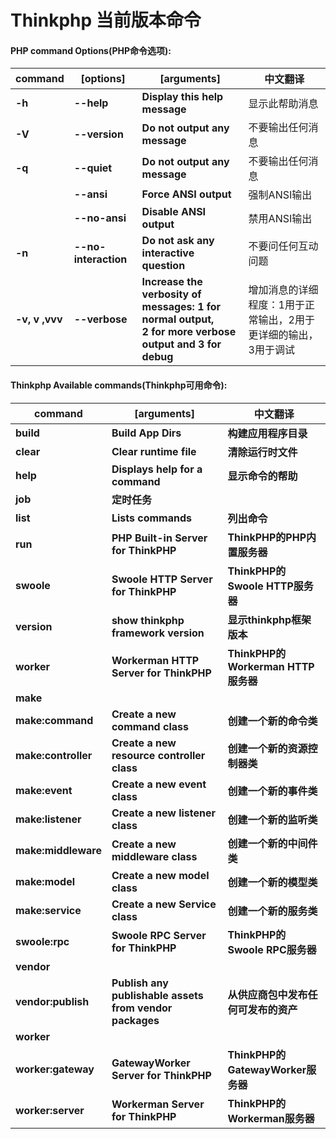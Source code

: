 # Thinkphp 当前版本命令


#### PHP command Options(PHP命令选项):


| command        | [options]            | [arguments]                                                                                                  | 中文翻译                                                        |
| ---------------- | ---------------------- | -------------------------------------------------------------------------------------------------------------- | ----------------------------------------------------------------- |
| **-h**         | **--help**           | **Display this help message**                                                                                | 显示此帮助消息                                                  |
| **-V**         | **--version**        | **Do not output any message**                                                                                | 不要输出任何消息                                                |
| **-q**         | **--quiet**          | **Do not output any message**                                                                                | 不要输出任何消息                                                |
|                | **--ansi**           | **Force ANSI output**                                                                                        | 强制ANSI输出                                                    |
|                | **--no-ansi**        | **Disable ANSI output**                                                                                      | 禁用ANSI输出                                                    |
| **-n**         | **--no-interaction** | **Do not ask any interactive question**                                                                      | 不要问任何互动问题                                              |
| **-v, v ,vvv** | **--verbose**        | **Increase the verbosity of messages: 1 for normal output,<br /> 2 for more verbose output and 3 for debug** | 增加消息的详细程度：1用于正常输出，2用于更详细的输出，3用于调试 |


#### Thinkphp Available commands(Thinkphp可用命令):


| **command**         | **[arguments]**                                         | **中文翻译**                         |
| --------------------- | --------------------------------------------------------- | -------------------------------------- |
| **build**           | **Build App Dirs**                                      | **构建应用程序目录**                 |
| **clear**           | **Clear runtime file**                                  | **清除运行时文件**                   |
| **help**            | **Displays help for a command**                         | **显示命令的帮助**                   |
| **job**             | **定时任务**                                            |                                      |
| **list**            | **Lists commands**                                      | **列出命令**                         |
| **run**             | **PHP Built-in Server for ThinkPHP**                    | **ThinkPHP的PHP内置服务器**          |
| **swoole**          | **Swoole HTTP Server for ThinkPHP**                     | **ThinkPHP的Swoole HTTP服务器**      |
| **version**         | **show thinkphp framework version**                     | **显示thinkphp框架版本**             |
| **worker**          | **Workerman HTTP Server for ThinkPHP**                  | **ThinkPHP的Workerman HTTP服务器**   |
| **make**            |                                                         |                                      |
| **make:command**    | **Create a new command class**                          | **创建一个新的命令类**               |
| **make:controller** | **Create a new resource controller class**              | **创建一个新的资源控制器类**         |
| **make:event**      | **Create a new event class**                            | **创建一个新的事件类**               |
| **make:listener**   | **Create a new listener class**                         | **创建一个新的监听类**               |
| **make:middleware** | **Create a new middleware class**                       | **创建一个新的中间件类**             |
| **make:model**      | **Create a new model class**                            | **创建一个新的模型类**               |
| **make:service**    | **Create a new Service class**                          | **创建一个新的服务类**               |
| **swoole:rpc**      | **Swoole RPC Server for ThinkPHP**                      | **ThinkPHP的Swoole RPC服务器**       |
| **vendor**          |                                                         |                                      |
| **vendor:publish**  | **Publish any publishable assets from vendor packages** | **从供应商包中发布任何可发布的资产** |
| **worker**          |                                                         |                                      |
| **worker:gateway**  | **GatewayWorker Server for ThinkPHP**                   | **ThinkPHP的GatewayWorker服务器**    |
| **worker:server**   | **Workerman Server for ThinkPHP**                       | **ThinkPHP的Workerman服务器**        |
